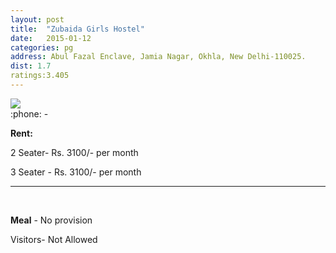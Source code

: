 ```yaml
---
layout: post
title:  "Zubaida Girls Hostel"
date:   2015-01-12
categories: pg
address: Abul Fazal Enclave, Jamia Nagar, Okhla, New Delhi-110025.
dist: 1.7
ratings:3.405
---
```


<a href="https://www.google.co.in/maps/place/Zubaida+Girls+Hostel/@28.560957,77.292551,17z/data=!3m1!4b1!4m2!3m1!1s0x390ce389f44c334d:0xb847c9f873faa550?hl=en">
        <img src="https://maps.googleapis.com/maps/api/staticmap?visible=Jamia+Millia+Islamia&size=640x300&scale=2&maptype=roadmap&markers=%7Ccolor:red%7Clabel:Z%7C28.561071,77.292539&markers=size:mid|color:green%7Clabel:FET%7C28.5606083,77.2790183&markers=size:mid|color:green%7Clabel:FET%7C28.561075,77.280960&path=color:0x0000ff|weight:3|28.560977,77.292625|28.561448,77.292314|28.561543,77.292443|28.561646,77.292529|28.561769,77.292947|28.561938,77.292475|28.562249,77.292164|28.562268,77.291992|28.562400,77.291585|28.562466,77.291499|28.562560,77.291413|28.562325,77.287583|28.562287,77.287433|28.562287,77.286059|28.562193,77.285984|28.562278,77.285737|28.562089,77.285534|28.562070,77.285555|28.561995,77.285276|28.561222,77.283323|28.561062,77.283034|28.561034,77.282851|28.561062,77.279558|28.560968,77.278571">
</a>

<br>
:phone: -

**Rent:**

2 Seater- Rs. 3100/- per month

3 Seater - Rs. 3100/- per month
<hr><br>

**Meal** - No provision

Visitors- Not Allowed
